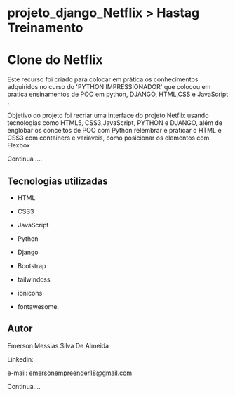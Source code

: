 # projeto_django_Netflix > Hastag Treinamento

# Clone do Netflix

Este recurso foi criado para colocar em prática os conhecimentos
 adquiridos no curso do 'PYTHON IMPRESSIONADOR' 
 que colocou em pratica ensinamentos de POO em python, DJANGO, HTML,CSS e JavaScript
 .

 Objetivo do projeto foi recriar uma interface do projeto
 Netflix usando tecnologias como HTML5, CSS3,JavaScript, PYTHON
e DJANGO, além de englobar os conceitos de POO com Python relembrar e praticar o 
HTML e CSS3 com containers e variaveis, como posicionar
os elementos com Flexbox 

Continua ....

## Tecnologias utilizadas

* HTML
* CSS3
* JavaScript
* Python
* Django

* Bootstrap
* tailwindcss
* ionicons
* fontawesome.
## Autor

Emerson Messias Silva De Almeida

Linkedin:


e-mail: emersonempreender18@gmail.com

Continua....
